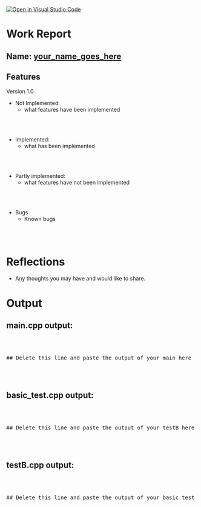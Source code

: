 [![Open in Visual Studio Code](https://classroom.github.com/assets/open-in-vscode-c66648af7eb3fe8bc4f294546bfd86ef473780cde1dea487d3c4ff354943c9ae.svg)](https://classroom.github.com/online_ide?assignment_repo_id=9091349&assignment_repo_type=AssignmentRepo)
# Work Report

## Name: <ins> your_name_goes_here </ins>

## Features
Version 1.0
- Not Implemented:
  - what features have been implemented




<br><br>

- Implemented:
  - what has been implemented

<br><br>

- Partly implemented:
  - what features have not been implemented

<br><br>

- Bugs
  - Known bugs
  

<br><br>

# Reflections

- Any thoughts you may have and would like to share.


# Output

## main.cpp output:
<pre>
<br/><br/>
## Delete this line and paste the output of your main here
<br/><br/>
</pre>

## basic_test.cpp output:
<pre>
<br/><br/>
## Delete this line and paste the output of your testB here
<br/><br/>
</pre>

## testB.cpp output:
<pre>
<br/><br/>
## Delete this line and paste the output of your basic test here
<br/><br/>
</pre>
